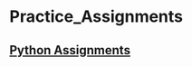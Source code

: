 # Practice_Assignments
## [Python Assignments](https://aakash25.github.io/Practice_Assignments/Python_Assignments.html)
